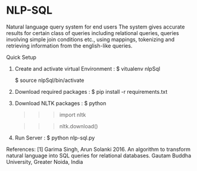 # NLP-SQL
Natural language query system for end users
The system gives accurate results for certain class of queries including relational queries, queries involving simple join conditions etc., using mappings, tokenizing and retrieving information from the english-like queries.

Quick Setup

1. Create and activate virtual Environment :
   $ vitualenv nlpSql 
   
   $ source nlpSql/bin/activate
 
2. Download required packages :
   $ pip install -r requirements.txt 
  
3. Download NLTK packages : 
   $ python 
   >>> import nltk
   
   >>> nltk.download()
  
4. Run Server :
   $ python nlp-sql.py

References: 
[1] Garima Singh, Arun Solanki 2016. An algorithm to transform natural language into SQL queries for relational databases. Gautam Buddha University, Greater Noida, India
